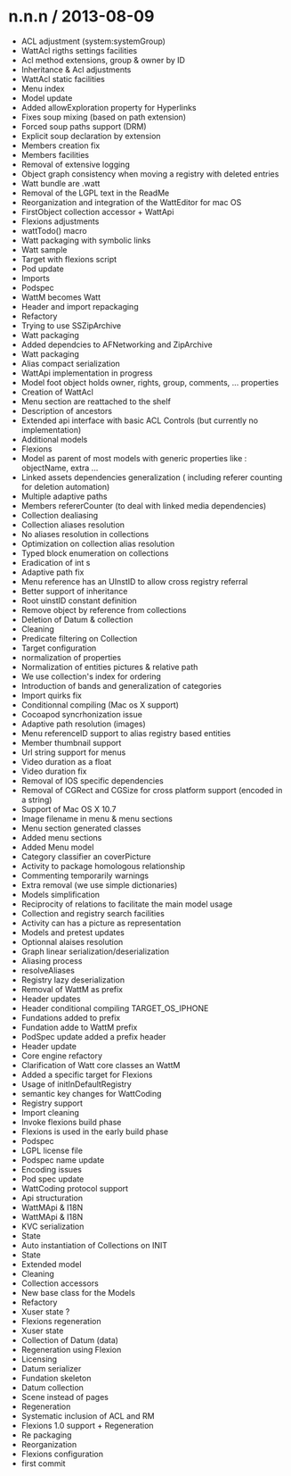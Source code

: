 
n.n.n / 2013-08-09 
==================

  * ACL adjustment (system:systemGroup)
  * WattAcl rigths settings facilities
  * Acl method extensions, group & owner by ID
  * Inheritance & Acl adjustments
  * WattAcl static facilities
  * Menu index
  * Model update
  * Added allowExploration property  for Hyperlinks
  * Fixes soup mixing (based on path extension)
  * Forced soup paths support (DRM)
  * Explicit soup declaration by extension
  * Members creation fix
  * Members facilities
  * Removal of extensive logging
  * Object graph consistency when moving a registry with deleted entries
  * Watt bundle are .watt
  * Removal of the LGPL text in the ReadMe
  * Reorganization and integration of the WattEditor for mac OS
  * FirstObject collection accessor + WattApi
  * Flexions adjustments
  * wattTodo() macro
  * Watt packaging with symbolic links
  * Watt sample
  * Target with flexions script
  * Pod update
  * Imports
  * Podspec
  * WattM becomes Watt
  * Header and import repackaging
  * Refactory
  * Trying to use SSZipArchive
  * Watt packaging
  * Added dependcies to AFNetworking and ZipArchive
  * Watt packaging
  * Alias compact serialization
  * WattApi implementation in progress
  * Model foot object holds owner, rights, group, comments, ... properties
  * Creation of WattAcl
  * Menu section are reattached to the shelf
  * Description of ancestors
  * Extended api interface with basic ACL Controls (but currently no implementation)
  * Additional models
  * Flexions
  * Model as parent of most models with generic properties like : objectName, extra ...
  * Linked assets dependencies generalization ( including referer counting for deletion automation)
  * Multiple adaptive paths
  * Members refererCounter (to deal with linked media dependencies)
  * Collection dealiasing
  * Collection aliases resolution
  * No aliases resolution in collections
  * Optimization on collection alias resolution
  * Typed block enumeration on collections
  * Eradication of int s
  * Adaptive path fix
  * Menu reference has an UInstID to allow cross registry referral
  * Better support of inheritance
  * Root uinstID constant definition
  * Remove object by reference from collections
  * Deletion of Datum & collection
  * Cleaning
  * Predicate filtering on Collection
  * Target configuration
  * normalization of properties
  * Normalization of entities pictures & relative path
  * We use collection's index for ordering
  * Introduction of bands and generalization of categories
  * Import quirks fix
  * Conditionnal compiling (Mac os X support)
  * Cocoapod syncrhonization issue
  * Adaptive path resolution (images)
  * Menu referenceID support to alias registry based entities
  * Member thumbnail support
  * Url string support for menus
  * Video duration as a float
  * Video duration fix
  * Removal of IOS specific dependencies
  * Removal of CGRect and CGSize for cross platform support (encoded in a string)
  * Support of Mac OS X 10.7
  * Image filename in menu & menu sections
  * Menu section generated classes
  * Added menu sections
  * Added Menu model
  * Category classifier an coverPicture
  * Activity to package homologous relationship
  * Commenting temporarily warnings
  * Extra removal (we use simple dictionaries)
  * Models simplification
  * Reciprocity of relations to facilitate the main model usage
  * Collection and registry search facilities
  * Activity can has a picture as representation
  * Models and pretest updates
  * Optionnal alaises resolution
  * Graph linear serialization/deserialization
  * Aliasing process
  * resolveAliases
  * Registry lazy deserialization
  * Removal of WattM as prefix
  * Header updates
  * Header conditional compiling TARGET_OS_IPHONE
  * Fundations added to prefix
  * Fundation adde to WattM prefix
  * PodSpec update added a prefix header
  * Header update
  * Core engine refactory
  * Clarification of Watt core classes an WattM
  * Added a specific target for Flexions
  * Usage of initInDefaultRegistry
  * semantic key changes for WattCoding
  * Registry support
  * Import cleaning
  * Invoke flexions build phase
  * Flexions is used in the early build phase
  * Podspec
  * LGPL license file
  * Podspec name update
  * Encoding issues
  * Pod spec update
  * WattCoding protocol support
  * Api structuration
  * WattMApi & I18N
  * WattMApi & I18N
  * KVC serialization
  * State
  * Auto instantiation of Collections on INIT
  * State
  * Extended model
  * Cleaning
  * Collection accessors
  * New base class for the Models
  * Refactory
  * Xuser state ?
  * Flexions regeneration
  * Xuser state
  * Collection of Datum (data)
  * Regeneration using Flexion
  * Licensing
  * Datum serializer
  * Fundation skeleton
  * Datum collection
  * Scene instead of pages
  * Regeneration
  * Systematic inclusion of ACL and RM
  * Flexions 1.0 support + Regeneration
  * Re packaging
  * Reorganization
  * Flexions configuration
  * first commit
